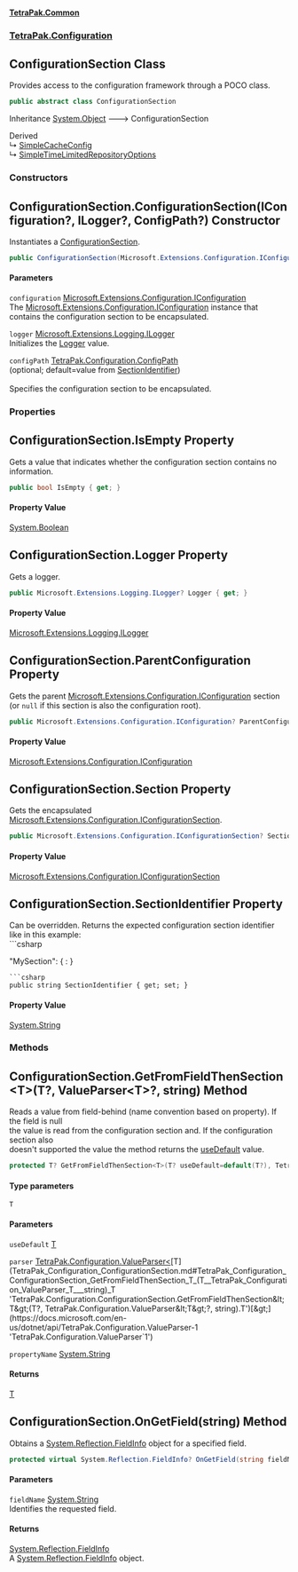 #### [TetraPak.Common](index.md 'index')
### [TetraPak.Configuration](TetraPak_Configuration.md 'TetraPak.Configuration')
## ConfigurationSection Class
Provides access to the configuration framework through a POCO class.   
```csharp
public abstract class ConfigurationSection
```

Inheritance [System.Object](https://docs.microsoft.com/en-us/dotnet/api/System.Object 'System.Object') &#129106; ConfigurationSection  

Derived  
&#8627; [SimpleCacheConfig](TetraPak_Caching_SimpleCacheConfig.md 'TetraPak.Caching.SimpleCacheConfig')  
&#8627; [SimpleTimeLimitedRepositoryOptions](TetraPak_Caching_SimpleTimeLimitedRepositoryOptions.md 'TetraPak.Caching.SimpleTimeLimitedRepositoryOptions')  
### Constructors
<a name='TetraPak_Configuration_ConfigurationSection_ConfigurationSection(Microsoft_Extensions_Configuration_IConfiguration__Microsoft_Extensions_Logging_ILogger__TetraPak_Configuration_ConfigPath_)'></a>
## ConfigurationSection.ConfigurationSection(IConfiguration?, ILogger?, ConfigPath?) Constructor
Instantiates a [ConfigurationSection](TetraPak_Configuration_ConfigurationSection.md 'TetraPak.Configuration.ConfigurationSection').  
```csharp
public ConfigurationSection(Microsoft.Extensions.Configuration.IConfiguration? configuration, Microsoft.Extensions.Logging.ILogger? logger, TetraPak.Configuration.ConfigPath? configPath=null);
```
#### Parameters
<a name='TetraPak_Configuration_ConfigurationSection_ConfigurationSection(Microsoft_Extensions_Configuration_IConfiguration__Microsoft_Extensions_Logging_ILogger__TetraPak_Configuration_ConfigPath_)_configuration'></a>
`configuration` [Microsoft.Extensions.Configuration.IConfiguration](https://docs.microsoft.com/en-us/dotnet/api/Microsoft.Extensions.Configuration.IConfiguration 'Microsoft.Extensions.Configuration.IConfiguration')  
The [Microsoft.Extensions.Configuration.IConfiguration](https://docs.microsoft.com/en-us/dotnet/api/Microsoft.Extensions.Configuration.IConfiguration 'Microsoft.Extensions.Configuration.IConfiguration') instance that contains the configuration section to be encapsulated.  
  
<a name='TetraPak_Configuration_ConfigurationSection_ConfigurationSection(Microsoft_Extensions_Configuration_IConfiguration__Microsoft_Extensions_Logging_ILogger__TetraPak_Configuration_ConfigPath_)_logger'></a>
`logger` [Microsoft.Extensions.Logging.ILogger](https://docs.microsoft.com/en-us/dotnet/api/Microsoft.Extensions.Logging.ILogger 'Microsoft.Extensions.Logging.ILogger')  
Initializes the [Logger](TetraPak_Configuration_ConfigurationSection.md#TetraPak_Configuration_ConfigurationSection_Logger 'TetraPak.Configuration.ConfigurationSection.Logger') value.  
  
<a name='TetraPak_Configuration_ConfigurationSection_ConfigurationSection(Microsoft_Extensions_Configuration_IConfiguration__Microsoft_Extensions_Logging_ILogger__TetraPak_Configuration_ConfigPath_)_configPath'></a>
`configPath` [TetraPak.Configuration.ConfigPath](https://docs.microsoft.com/en-us/dotnet/api/TetraPak.Configuration.ConfigPath 'TetraPak.Configuration.ConfigPath')  
(optional; default=value from [SectionIdentifier](TetraPak_Configuration_ConfigurationSection.md#TetraPak_Configuration_ConfigurationSection_SectionIdentifier 'TetraPak.Configuration.ConfigurationSection.SectionIdentifier'))<br/>  
Specifies the configuration section to be encapsulated.   
  
  
### Properties
<a name='TetraPak_Configuration_ConfigurationSection_IsEmpty'></a>
## ConfigurationSection.IsEmpty Property
Gets a value that indicates whether the configuration section contains no information.   
```csharp
public bool IsEmpty { get; }
```
#### Property Value
[System.Boolean](https://docs.microsoft.com/en-us/dotnet/api/System.Boolean 'System.Boolean')
  
<a name='TetraPak_Configuration_ConfigurationSection_Logger'></a>
## ConfigurationSection.Logger Property
Gets a logger.  
```csharp
public Microsoft.Extensions.Logging.ILogger? Logger { get; }
```
#### Property Value
[Microsoft.Extensions.Logging.ILogger](https://docs.microsoft.com/en-us/dotnet/api/Microsoft.Extensions.Logging.ILogger 'Microsoft.Extensions.Logging.ILogger')
  
<a name='TetraPak_Configuration_ConfigurationSection_ParentConfiguration'></a>
## ConfigurationSection.ParentConfiguration Property
Gets the parent [Microsoft.Extensions.Configuration.IConfiguration](https://docs.microsoft.com/en-us/dotnet/api/Microsoft.Extensions.Configuration.IConfiguration 'Microsoft.Extensions.Configuration.IConfiguration') section  
(or `null` if this section is also the configuration root).  
```csharp
public Microsoft.Extensions.Configuration.IConfiguration? ParentConfiguration { get; }
```
#### Property Value
[Microsoft.Extensions.Configuration.IConfiguration](https://docs.microsoft.com/en-us/dotnet/api/Microsoft.Extensions.Configuration.IConfiguration 'Microsoft.Extensions.Configuration.IConfiguration')
  
<a name='TetraPak_Configuration_ConfigurationSection_Section'></a>
## ConfigurationSection.Section Property
Gets the encapsulated [Microsoft.Extensions.Configuration.IConfigurationSection](https://docs.microsoft.com/en-us/dotnet/api/Microsoft.Extensions.Configuration.IConfigurationSection 'Microsoft.Extensions.Configuration.IConfigurationSection').    
```csharp
public Microsoft.Extensions.Configuration.IConfigurationSection? Section { get; set; }
```
#### Property Value
[Microsoft.Extensions.Configuration.IConfigurationSection](https://docs.microsoft.com/en-us/dotnet/api/Microsoft.Extensions.Configuration.IConfigurationSection 'Microsoft.Extensions.Configuration.IConfigurationSection')
  
<a name='TetraPak_Configuration_ConfigurationSection_SectionIdentifier'></a>
## ConfigurationSection.SectionIdentifier Property
Can be overridden. Returns the expected configuration section identifier like in this example:<br/>```csharp

"MySection": {
  :
}
```
```csharp
public string SectionIdentifier { get; set; }
```
#### Property Value
[System.String](https://docs.microsoft.com/en-us/dotnet/api/System.String 'System.String')
  
### Methods
<a name='TetraPak_Configuration_ConfigurationSection_GetFromFieldThenSection_T_(T__TetraPak_Configuration_ValueParser_T___string)'></a>
## ConfigurationSection.GetFromFieldThenSection&lt;T&gt;(T?, ValueParser&lt;T&gt;?, string) Method
Reads a value from field-behind (name convention based on property). If the field is null  
the value is read from the configuration section and. If the configuration section also  
doesn't supported the value the method returns the [useDefault](TetraPak_Configuration_ConfigurationSection.md#TetraPak_Configuration_ConfigurationSection_GetFromFieldThenSection_T_(T__TetraPak_Configuration_ValueParser_T___string)_useDefault 'TetraPak.Configuration.ConfigurationSection.GetFromFieldThenSection&lt;T&gt;(T?, TetraPak.Configuration.ValueParser&lt;T&gt;?, string).useDefault') value.   
```csharp
protected T? GetFromFieldThenSection<T>(T? useDefault=default(T?), TetraPak.Configuration.ValueParser<T>? parser=null, string propertyName=null);
```
#### Type parameters
<a name='TetraPak_Configuration_ConfigurationSection_GetFromFieldThenSection_T_(T__TetraPak_Configuration_ValueParser_T___string)_T'></a>
`T`  
  
#### Parameters
<a name='TetraPak_Configuration_ConfigurationSection_GetFromFieldThenSection_T_(T__TetraPak_Configuration_ValueParser_T___string)_useDefault'></a>
`useDefault` [T](TetraPak_Configuration_ConfigurationSection.md#TetraPak_Configuration_ConfigurationSection_GetFromFieldThenSection_T_(T__TetraPak_Configuration_ValueParser_T___string)_T 'TetraPak.Configuration.ConfigurationSection.GetFromFieldThenSection&lt;T&gt;(T?, TetraPak.Configuration.ValueParser&lt;T&gt;?, string).T')  
  
<a name='TetraPak_Configuration_ConfigurationSection_GetFromFieldThenSection_T_(T__TetraPak_Configuration_ValueParser_T___string)_parser'></a>
`parser` [TetraPak.Configuration.ValueParser&lt;](https://docs.microsoft.com/en-us/dotnet/api/TetraPak.Configuration.ValueParser-1 'TetraPak.Configuration.ValueParser`1')[T](TetraPak_Configuration_ConfigurationSection.md#TetraPak_Configuration_ConfigurationSection_GetFromFieldThenSection_T_(T__TetraPak_Configuration_ValueParser_T___string)_T 'TetraPak.Configuration.ConfigurationSection.GetFromFieldThenSection&lt;T&gt;(T?, TetraPak.Configuration.ValueParser&lt;T&gt;?, string).T')[&gt;](https://docs.microsoft.com/en-us/dotnet/api/TetraPak.Configuration.ValueParser-1 'TetraPak.Configuration.ValueParser`1')  
  
<a name='TetraPak_Configuration_ConfigurationSection_GetFromFieldThenSection_T_(T__TetraPak_Configuration_ValueParser_T___string)_propertyName'></a>
`propertyName` [System.String](https://docs.microsoft.com/en-us/dotnet/api/System.String 'System.String')  
  
#### Returns
[T](TetraPak_Configuration_ConfigurationSection.md#TetraPak_Configuration_ConfigurationSection_GetFromFieldThenSection_T_(T__TetraPak_Configuration_ValueParser_T___string)_T 'TetraPak.Configuration.ConfigurationSection.GetFromFieldThenSection&lt;T&gt;(T?, TetraPak.Configuration.ValueParser&lt;T&gt;?, string).T')  
  
<a name='TetraPak_Configuration_ConfigurationSection_OnGetField(string)'></a>
## ConfigurationSection.OnGetField(string) Method
Obtains a [System.Reflection.FieldInfo](https://docs.microsoft.com/en-us/dotnet/api/System.Reflection.FieldInfo 'System.Reflection.FieldInfo') object for a specified field.  
```csharp
protected virtual System.Reflection.FieldInfo? OnGetField(string fieldName);
```
#### Parameters
<a name='TetraPak_Configuration_ConfigurationSection_OnGetField(string)_fieldName'></a>
`fieldName` [System.String](https://docs.microsoft.com/en-us/dotnet/api/System.String 'System.String')  
Identifies the requested field.  
  
#### Returns
[System.Reflection.FieldInfo](https://docs.microsoft.com/en-us/dotnet/api/System.Reflection.FieldInfo 'System.Reflection.FieldInfo')  
A [System.Reflection.FieldInfo](https://docs.microsoft.com/en-us/dotnet/api/System.Reflection.FieldInfo 'System.Reflection.FieldInfo') object.  
  
